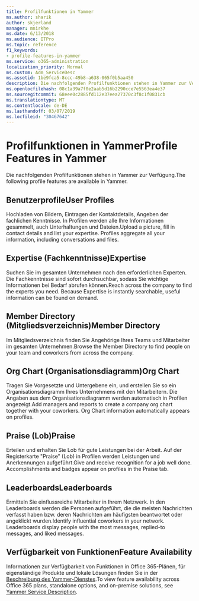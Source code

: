 ```yaml
---
title: Profilfunktionen in Yammer
ms.author: sharik
author: skjerland
manager: mnirkhe
ms.date: 6/13/2018
ms.audience: ITPro
ms.topic: reference
f1_keywords:
- profile-features-in-yammer
ms.service: o365-administration
localization_priority: Normal
ms.custom: Adm_ServiceDesc
ms.assetid: 1be9fca5-8ccc-49b8-a638-065f0b5aa450
description: Die nachfolgenden Profilfunktionen stehen in Yammer zur Verfügung.
ms.openlocfilehash: 08c1a39a7f0e2aab5d16b2290cce7e5563ea4e37
ms.sourcegitcommit: 68eee0c2885fd112e37eea27370c3f8c1f0831cb
ms.translationtype: MT
ms.contentlocale: de-DE
ms.lasthandoff: 03/07/2019
ms.locfileid: "30467642"
---
```

# <a name="profile-features-in-yammer"></a><span data-ttu-id="c4166-103">Profilfunktionen in Yammer</span><span class="sxs-lookup"><span data-stu-id="c4166-103">Profile Features in Yammer</span></span>

<span data-ttu-id="c4166-104">Die nachfolgenden Profilfunktionen stehen in Yammer zur Verfügung.</span><span class="sxs-lookup"><span data-stu-id="c4166-104">The following profile features are available in Yammer.</span></span>
  
## <a name="user-profiles"></a><span data-ttu-id="c4166-105">Benutzerprofile</span><span class="sxs-lookup"><span data-stu-id="c4166-105">User Profiles</span></span>
<span data-ttu-id="c4166-106"><a name="bkmk_UserProfiles"> </a></span><span class="sxs-lookup"><span data-stu-id="c4166-106"></span></span>

<span data-ttu-id="c4166-p101">Hochladen von Bildern, Eintragen der Kontaktdetails, Angeben der fachlichen Kenntnisse. In Profilen werden alle Ihre Informationen gesammelt, auch Unterhaltungen und Dateien.</span><span class="sxs-lookup"><span data-stu-id="c4166-p101">Upload a picture, fill in contact details and list your expertise. Profiles aggregate all your information, including conversations and files.</span></span>
  
## <a name="expertise"></a><span data-ttu-id="c4166-109">Expertise (Fachkenntnisse)</span><span class="sxs-lookup"><span data-stu-id="c4166-109">Expertise</span></span>
<span data-ttu-id="c4166-110"><a name="bkmk_Expertise"> </a></span><span class="sxs-lookup"><span data-stu-id="c4166-110"></span></span>

<span data-ttu-id="c4166-p102">Suchen Sie im gesamten Unternehmen nach den erforderlichen Experten. Die Fachkenntnisse sind sofort durchsuchbar, sodass Sie wichtige Informationen bei Bedarf abrufen können.</span><span class="sxs-lookup"><span data-stu-id="c4166-p102">Reach across the company to find the experts you need. Because Expertise is instantly searchable, useful information can be found on demand.</span></span>
  
## <a name="member-directory"></a><span data-ttu-id="c4166-113">Member Directory (Mitgliedsverzeichnis)</span><span class="sxs-lookup"><span data-stu-id="c4166-113">Member Directory</span></span>
<span data-ttu-id="c4166-114"><a name="bkmk_MemberDirectory"> </a></span><span class="sxs-lookup"><span data-stu-id="c4166-114"></span></span>

<span data-ttu-id="c4166-115">Im Mitgliedsverzeichnis finden Sie Angehörige Ihres Teams und Mitarbeiter im gesamten Unternehmen.</span><span class="sxs-lookup"><span data-stu-id="c4166-115">Browse the Member Directory to find people on your team and coworkers from across the company.</span></span>
  
## <a name="org-chart"></a><span data-ttu-id="c4166-116">Org Chart (Organisationsdiagramm)</span><span class="sxs-lookup"><span data-stu-id="c4166-116">Org Chart</span></span>
<span data-ttu-id="c4166-117"><a name="bkmk_OrgChart"> </a></span><span class="sxs-lookup"><span data-stu-id="c4166-117"></span></span>

<span data-ttu-id="c4166-p103">Tragen Sie Vorgesetzte und Untergebene ein, und erstellen Sie so ein Organisationsdiagramm Ihres Unternehmens mit den Mitarbeitern. Die Angaben aus dem Organisationsdiagramm werden automatisch in Profilen angezeigt.</span><span class="sxs-lookup"><span data-stu-id="c4166-p103">Add managers and reports to create a company org chart together with your coworkers. Org Chart information automatically appears on profiles.</span></span>
  
## <a name="praise"></a><span data-ttu-id="c4166-120">Praise (Lob)</span><span class="sxs-lookup"><span data-stu-id="c4166-120">Praise</span></span>
<span data-ttu-id="c4166-121"><a name="bkmk_Praise"> </a></span><span class="sxs-lookup"><span data-stu-id="c4166-121"></span></span>

<span data-ttu-id="c4166-p104">Erteilen und erhalten Sie Lob für gute Leistungen bei der Arbeit. Auf der Registerkarte "Praise" (Lob) in Profilen werden Leistungen und Anerkennungen aufgeführt.</span><span class="sxs-lookup"><span data-stu-id="c4166-p104">Give and receive recognition for a job well done. Accomplishments and badges appear on profiles in the Praise tab.</span></span>
  
## <a name="leaderboards"></a><span data-ttu-id="c4166-124">Leaderboards</span><span class="sxs-lookup"><span data-stu-id="c4166-124">Leaderboards</span></span>
<span data-ttu-id="c4166-125"><a name="bkmk_Leaderboards"> </a></span><span class="sxs-lookup"><span data-stu-id="c4166-125"></span></span>

<span data-ttu-id="c4166-p105">Ermitteln Sie einflussreiche Mitarbeiter in Ihrem Netzwerk. In den Leaderboards werden die Personen aufgeführt, die die meisten Nachrichten verfasst haben bzw. deren Nachrichten am häufigsten beantwortet oder angeklickt wurden.</span><span class="sxs-lookup"><span data-stu-id="c4166-p105">Identify influential coworkers in your network. Leaderboards display people with the most messages, replied-to messages, and liked messages.</span></span>
  
## <a name="feature-availability"></a><span data-ttu-id="c4166-128">Verfügbarkeit von Funktionen</span><span class="sxs-lookup"><span data-stu-id="c4166-128">Feature Availability</span></span>
<span data-ttu-id="c4166-129"><a name="bkmk_Leaderboards"> </a></span><span class="sxs-lookup"><span data-stu-id="c4166-129"></span></span>

<span data-ttu-id="c4166-130">Informationen zur Verfügbarkeit von Funktionen in Office 365-Plänen, für eigenständige Produkte und lokale Lösungen finden Sie in der [Beschreibung des Yammer-Dienstes](yammer-service-description.md).</span><span class="sxs-lookup"><span data-stu-id="c4166-130">To view feature availability across Office 365 plans, standalone options, and on-premise solutions, see [Yammer Service Description](yammer-service-description.md).</span></span>
  


